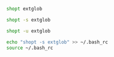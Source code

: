 
```bash
shopt extglob
```

```bash
shopt -s extglob
```

```bash
shopt -u extglob
```

```bash
echo "shopt -s extglob" >> ~/.bash_rc
source ~/.bash_rc
```
